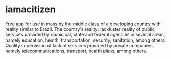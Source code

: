 # iamacitizen
Free app for use in mass by the middle class of a developing country with reality similar to Brazil. The country's reality: lackluster reality of public services provided by municipal, state and federal agencies in several areas, namely education, health, transportation, security, sanitation, among others. Quality supervision of lack of services provided by private companies, namely telecommunications, transport, health plans, among others.
